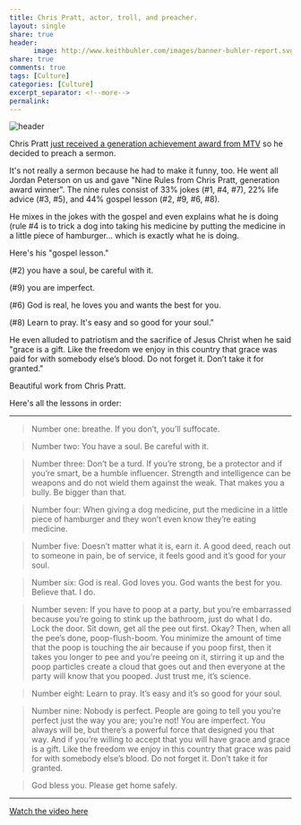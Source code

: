```yaml
--- 
title: Chris Pratt, actor, troll, and preacher. 
layout: single
share: true
header:
      image: http://www.keithbuhler.com/images/banner-buhler-report.svg
share: true
comments: true
tags: [Culture]
categories: [Culture]
excerpt_separator: <!--more-->
permalink: 
---
```


![header](https://media1.popsugar-assets.com/files/thumbor/ODiLT6G8PB0FINxpY-eNs8aqmSA/fit-in/1024x1024/filters:format_auto-!!-:strip_icc-!!-/2018/06/18/159/n/1922398/1d484c6cab372d77_GettyImages-978186982/i/Chris-Pratt-Acceptance-Speech-MTV-Awards-2018.jpg)

Chris Pratt [just received a generation achievement award from MTV](http://www.mtv.com/news/3080117/chris-pratt-generation-award-speech-nine-rules/?xrs=_s.tw_main) so he decided to preach a sermon. 

It's not really a sermon because he had to make it funny, too. He went all Jordan Peterson on us and gave "Nine Rules from Chris Pratt, generation award winner". The nine rules consist of 33% jokes (#1, #4, #7), 22% life advice (#3, #5), and 44% gospel lesson (#2, #9, #6, #8). 


He mixes in the jokes with the gospel and even explains what he is doing (rule #4 is to trick a dog into taking his medicine by putting the medicine in a little piece of hamburger... which is exactly what he is doing.

Here's his "gospel lesson." 

(#2) you have a soul, be careful with it.

(#9) you are imperfect. 

(#6) God is real, he loves you and wants the best for you. 

(#8) Learn to pray. It's easy and so good for your soul."


He even alluded to patriotism and the sacrifice of Jesus Christ when he said  "grace is a gift. Like the freedom we enjoy in this country that grace was paid for with somebody else’s blood. Do not forget it. Don’t take it for granted."

Beautiful work from Chris Pratt. 

Here's all the lessons in order: 

-----------------

>Number one: breathe. If you don’t, you’ll suffocate.

>Number two: You have a soul. Be careful with it.

> Number three: Don’t be a turd. If you’re strong, be a protector and if you’re smart, be a humble influencer. Strength and intelligence can be weapons and do not wield them against the weak. That makes you a bully. Be bigger than that.

> Number four: When giving a dog medicine, put the medicine in a little piece of hamburger and they won’t even know they’re eating medicine.

>Number five: Doesn’t matter what it is, earn it. A good deed, reach out to someone in pain, be of service, it feels good and it’s good for your soul.

>Number six: God is real. God loves you. God wants the best for you. Believe that. I do.

>Number seven: If you have to poop at a party, but you’re embarrassed because you’re going to stink up the bathroom, just do what I do. Lock the door. Sit down, get all the pee out first. Okay? Then, when all the pee’s done, poop-flush-boom. You minimize the amount of time that the poop is touching the air because if you poop first, then it takes you longer to pee and you’re peeing on it, stirring it up and the poop particles create a cloud that goes out and then everyone at the party will know that you pooped. Just trust me, it’s science.

>Number eight: Learn to pray. It’s easy and it’s so good for your soul.

>Number nine: Nobody is perfect. People are going to tell you you’re perfect just the way you are; you’re not! You are imperfect. You always will be, but there’s a powerful force that designed you that way. And if you’re willing to accept that you will have grace and grace is a gift. Like the freedom we enjoy in this country that grace was paid for with somebody else’s blood. Do not forget it. Don’t take it for granted.

>God bless you. Please get home safely.

------


[Watch the video here](http://www.mtv.com/video-clips/igsbd5/movie-tv-awards-2018-chris-pratt-is-our-generation-award-recipient)